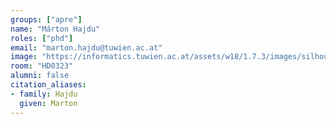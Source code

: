 ```yaml
---
groups: ["apre"]
name: "Márton Hajdu"
roles: ["phd"]
email: "marton.hajdu@tuwien.ac.at"
image: "https://informatics.tuwien.ac.at/assets/w18/1.7.3/images/silhouette.svg"
room: "HD0323"
alumni: false
citation_aliases:
- family: Hajdu
  given: Marton
---
```


<!--
Your custom content goes here.
-->